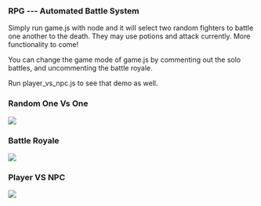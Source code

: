 ### RPG --- Automated Battle System ###

Simply run game.js with node and it will select two random fighters to battle one another to the death. They may use potions and attack currently. More functionality to come!

You can change the game mode of game.js by commenting out the solo battles, and uncommenting the battle royale.

Run player_vs_npc.js to see that demo as well.

### Random One Vs One ###
![](.gifs/random_1v1.gif)

### Battle Royale ###
![](.gifs/battle_royale.gif)

### Player VS NPC ###
![](.gifs/player_vs_npc.gif)